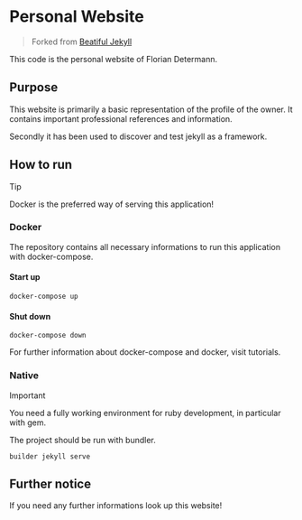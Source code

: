 # Personal Website

> Forked from [Beatiful Jekyll](https://github.com/daattali/beautiful-jekyll)

This code is the personal website of Florian Determann.

## Purpose

This website is primarily a basic representation of the profile of the owner.
It contains important professional references and information.

Secondly it has been used to discover and test jekyll as a framework.

## How to run

> [!TIP]
> Docker is the preferred way of serving this application!

### Docker

The repository contains all necessary informations to run this application with docker-compose.

#### Start up
``
docker-compose up
``


#### Shut down

``
docker-compose down
``

For further information about docker-compose and docker, visit tutorials.


### Native

> [!IMPORTANT]
> You need a fully working environment for ruby development, in particular with gem.

The project should be run with bundler.

``
builder jekyll serve
``

## Further notice

If you need any further informations look up this website!
